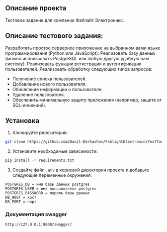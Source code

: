 ## Описание проекта

Тестовое задание для компании Фаблайт Электроникс.

## Описание тестового задания:

Разработать простое серверное приложение на выбранном вами языке программирования (Python или JavaScript).
Реализовать базу данных (можно использовать PostgreSQL или любую другую удобную вам систему).
Реализовать функции регистрации и аутентификации пользователей.
Реализовать обработку следующих типов запросов:

- Получение списка пользователей.
- Добавление нового пользователя.
- Обновление информации о пользователе.
- Удаление пользователя.
- Обеспечить минимальную защиту приложения (например, защита от SQL-инъекций).

## Установка

1. Клонируйте репозиторий:

```bash
git clone https://github.com/Danil-Derkachev/FablightElectronicsTestTask.git
```

2. Установите необходимые зависимости:

```bash
pip install -r requirements.txt
```

3. Создайте файл `.env` в корневой директории проекта и добавьте следующие переменные окружения:

```
POSTGRES_DB = имя базы данных postgres
POSTGRES_USER = имя пользователя postgres
POSTGRES_PASSWORD = пароль базы данных
DB_HOST = хост
DB_PORT = порт
```

### Документация swagger
```bash
http://127.0.0.1:8000/swagger/
```